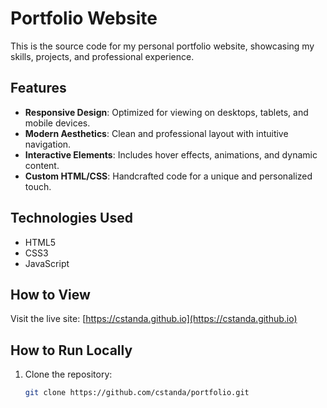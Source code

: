 # Portfolio Website

This is the source code for my personal portfolio website, showcasing my skills, projects, and professional experience.

## Features

- **Responsive Design**: Optimized for viewing on desktops, tablets, and mobile devices.
- **Modern Aesthetics**: Clean and professional layout with intuitive navigation.
- **Interactive Elements**: Includes hover effects, animations, and dynamic content.
- **Custom HTML/CSS**: Handcrafted code for a unique and personalized touch.

## Technologies Used

- HTML5
- CSS3
- JavaScript

## How to View

Visit the live site: [https://cstanda.github.io](https://cstanda.github.io)

## How to Run Locally

1. Clone the repository:
   ```bash
   git clone https://github.com/cstanda/portfolio.git
